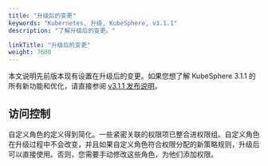 ```yaml
---
title: "升级后的变更"
keywords: "Kubernetes, 升级, KubeSphere, v3.1.1"
description: "了解升级后的变更。"

linkTitle: "升级后的变更"
weight: 7600
---
```


本文说明先前版本现有设置在升级后的变更。如果您想了解 KubeSphere 3.1.1 的所有新功能和优化，请直接参阅 [v3.1.1 发布说明](../../release/release-v311/)。

## 访问控制

自定义角色的定义得到简化。一些紧密关联的权限项已整合进权限组。自定义角色在升级过程中不会改变，并且如果自定义角色符合权限分配的新策略规则，升级后可以直接使用。否则，您需要手动修改这些角色，为他们添加权限。

